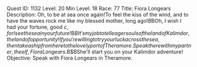 Quest ID: 1132
Level: 20
Min Level: 18
Race: 77
Title: Fiora Longears
Description: Oh, to be at sea once again!To feel the kiss of the wind, and to have the waves rock me like my blessed mother, long ago!$B$BOh, I wish I had your fortune, good $c, for I see the sea in your future!$B$BIt's my job to tell eager souls of the land of Kalimdor, the land of opportunity!If you're willing to try your luck across the sea, then take a ship from here to the lovely port of Theramore.Speak there with my partner, the elf, Fiora Longears.$B$BShe'll start you on your Kalimdor adventure!
Objective: Speak with Fiora Longears in Theramore.
